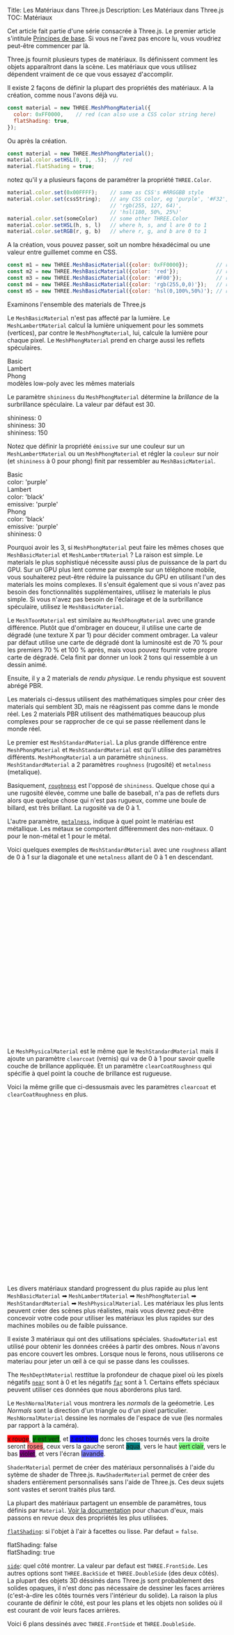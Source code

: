 Title: Les Matériaux dans Three.js
Description: Les Matériaux dans Three.js
TOC: Matériaux

Cet article fait partie d'une série consacrée à Three.js.
Le premier article s'intitule [Principes de base](threejs-fundamentals.html).
Si vous ne l'avez pas encore lu, vous voudriez peut-être commencer par là.

Three.js fournit plusieurs types de matériaux.
Ils définissent comment les objets apparaîtront dans la scène.
Les matériaux que vous utilisez dépendent vraiment de ce que vous essayez d'accomplir.

Il existe 2 façons de définir la plupart des propriétés des matériaux. A la création, comme nous l'avons déjà vu.

```js
const material = new THREE.MeshPhongMaterial({
  color: 0xFF0000,    // red (can also use a CSS color string here)
  flatShading: true,
});
```

Ou après la création.

```js
const material = new THREE.MeshPhongMaterial();
material.color.setHSL(0, 1, .5);  // red
material.flatShading = true;
```

notez qu'il y a plusieurs façons de paramétrer la propriété `THREE.Color`.

```js
material.color.set(0x00FFFF);    // same as CSS's #RRGGBB style
material.color.set(cssString);   // any CSS color, eg 'purple', '#F32',
                                 // 'rgb(255, 127, 64)',
                                 // 'hsl(180, 50%, 25%)'
material.color.set(someColor)    // some other THREE.Color
material.color.setHSL(h, s, l)   // where h, s, and l are 0 to 1
material.color.setRGB(r, g, b)   // where r, g, and b are 0 to 1
```

A la création, vous pouvez passer, soit un nombre héxadécimal ou une valeur entre guillemet comme en CSS.

```js
const m1 = new THREE.MeshBasicMaterial({color: 0xFF0000});         // rouge
const m2 = new THREE.MeshBasicMaterial({color: 'red'});            // rouge
const m3 = new THREE.MeshBasicMaterial({color: '#F00'});           // rouge
const m4 = new THREE.MeshBasicMaterial({color: 'rgb(255,0,0)'});   // rouge
const m5 = new THREE.MeshBasicMaterial({color: 'hsl(0,100%,50%)'); // rouge
```

Examinons l'ensemble des materials de Three.js

Le `MeshBasicMaterial` n'est pas affecté par la lumière.
Le `MeshLambertMaterial` calcul la lumière uniquement pour les sommets (vertices), par contre le `MeshPhongMaterial`, lui, calcule la lumière pour chaque pixel. Le `MeshPhongMaterial` prend en charge aussi les reflets spéculaires.

<div class="spread">
  <div>
    <div data-diagram="MeshBasicMaterial" ></div>
    <div class="code">Basic</div>
  </div>
  <div>
    <div data-diagram="MeshLambertMaterial" ></div>
    <div class="code">Lambert</div>
  </div>
  <div>
    <div data-diagram="MeshPhongMaterial" ></div>
    <div class="code">Phong</div>
  </div>
</div>
<div class="spread">
  <div>
    <div data-diagram="MeshBasicMaterialLowPoly" ></div>
  </div>
  <div>
    <div data-diagram="MeshLambertMaterialLowPoly" ></div>
  </div>
  <div>
    <div data-diagram="MeshPhongMaterialLowPoly" ></div>
  </div>
</div>
<div class="threejs_center code">modèles low-poly avec les mêmes materials</div>

Le paramètre `shininess` du `MeshPhongMaterial` détermine la *brillance* de la surbrillance spéculaire. La valeur par défaut est 30.

<div class="spread">
  <div>
    <div data-diagram="MeshPhongMaterialShininess0" ></div>
    <div class="code">shininess: 0</div>
  </div>
  <div>
    <div data-diagram="MeshPhongMaterialShininess30" ></div>
    <div class="code">shininess: 30</div>
  </div>
  <div>
    <div data-diagram="MeshPhongMaterialShininess150" ></div>
    <div class="code">shininess: 150</div>
  </div>
</div>

Notez que définir la propriété `émissive` sur une couleur sur un
`MeshLambertMaterial` ou un `MeshPhongMaterial` et régler la `couleur` sur noir
(et `shininess` à 0 pour phong) finit par ressembler au `MeshBasicMaterial`.

<div class="spread">
  <div>
    <div data-diagram="MeshBasicMaterialCompare" ></div>
    <div class="code">
      <div>Basic</div>
      <div>color: 'purple'</div>
    </div>
  </div>
  <div>
    <div data-diagram="MeshLambertMaterialCompare" ></div>
    <div class="code">
      <div>Lambert</div>
      <div>color: 'black'</div>
      <div>emissive: 'purple'</div>
    </div>
  </div>
  <div>
    <div data-diagram="MeshPhongMaterialCompare" ></div>
    <div class="code">
      <div>Phong</div>
      <div>color: 'black'</div>
      <div>emissive: 'purple'</div>
      <div>shininess: 0</div>
    </div>
  </div>
</div>

Pourquoi avoir les 3, si `MeshPhongMaterial` peut faire les mêmes choses que `MeshBasicMaterial` et `MeshLambertMaterial` ? La raison est simple. Le materials le plus sophistiqué nécessite aussi plus de puissance de la part du GPU. Sur un GPU plus lent comme par exemple sur un téléphone mobile, vous souhaiterez peut-être réduire la puissance du GPU  en utilisant l'un des materials les moins complexes. Il s'ensuit également que si vous n'avez pas besoin des fonctionnalités supplémentaires, utilisez le materials le plus simple. Si vous n'avez pas besoin de l'éclairage et de la surbrillance spéculaire, utilisez le `MeshBasicMaterial`.

Le `MeshToonMaterial` est similaire au `MeshPhongMaterial`
avec une grande différence. Plutôt que d'ombrager en douceur, il utilise une carte de dégradé (une texture X par 1) pour décider comment ombrager. La valeur par défaut utilise une carte de dégradé dont la luminosité est de 70 % pour les premiers 70 % et 100 % après, mais vous pouvez fournir votre propre carte de dégradé. Cela finit par donner un look 2 tons qui ressemble à un dessin animé.

<div class="spread">
  <div data-diagram="MeshToonMaterial"></div>
</div>

Ensuite, il y a 2 materials de *rendu physique*. Le rendu physique est souvent abrégé PBR.

Les materials ci-dessus utilisent des mathématiques simples pour créer des materials qui semblent 3D, mais ne réagissent pas comme dans le monde réel. Les 2 materials PBR utilisent des mathématiques beaucoup plus complexes pour se rapprocher de ce qui se passe réellement dans le monde réel.

Le premier est `MeshStandardMaterial`. La plus grande différence entre `MeshPhongMaterial` et `MeshStandardMaterial` est qu'il utilise des paramètres différents.
`MeshPhongMaterial` a un paramètre `shininess`. `MeshStandardMaterial` a 2 paramètres `roughness` (rugosité) et `metalness` (metalique).

Basiquement, [`roughness`](MeshStandardMaterial.roughness) est l'opposé de `shininess`.
Quelque chose qui a une rugosité élevée, comme une balle de baseball, n'a pas de reflets durs alors que quelque chose qui n'est pas rugueux, comme une boule de billard, est très brillant. La rugosité va de 0 à 1.

L'autre paramètre, [`metalness`](MeshStandardMaterial.metalness), indique
à quel point le matériau est métallique. Les métaux se comportent différemment des non-métaux. 0
pour le non-métal et 1 pour le métal.

Voici quelques exemples de `MeshStandardMaterial` avec une `roughness` allant de 0 à 1
sur la diagonale et une `metalness` allant de 0 à 1 en descendant.

<div data-diagram="MeshStandardMaterial" style="min-height: 400px"></div>

Le `MeshPhysicalMaterial` est le même que le `MeshStandardMaterial` mais il ajoute un paramètre `clearcoat` (vernis) qui va de 0 à 1 pour savoir quelle couche de brillance appliquée. Et un paramètre `clearCoatRoughness` qui spécifie à quel point la couche de brillance est rugueuse.

Voici la même grille que ci-dessusmais avec les paramètres `clearcoat` et `clearCoatRoughness` en plus.

<div data-diagram="MeshPhysicalMaterial" style="min-height: 400px"></div>

Les divers matériaux standard progressent du plus rapide au plus lent
`MeshBasicMaterial` ➡ `MeshLambertMaterial` ➡ `MeshPhongMaterial` ➡
`MeshStandardMaterial` ➡ `MeshPhysicalMaterial`. Les matériaux les plus lents peuvent créer des scènes plus réalistes, mais vous devrez peut-être concevoir votre code pour utiliser les matériaux les plus rapides sur des machines mobiles ou de faible puissance.

Il existe 3 matériaux qui ont des utilisations spéciales. `ShadowMaterial`
est utilisé pour obtenir les données créées à partir des ombres. Nous n'avons pas encore couvert les ombres. Lorsque nous le ferons, nous utiliserons ce materiau pour jeter un œil à ce qui se passe dans les coulisses.

The `MeshDepthMaterial` resttitue la profondeur de chaque pixel où les pixels
négatifs [`near`](PerspectiveCamera.near) sont à 0 et les négatifs [`far`](PerspectiveCamera.far) sont à 1.
Certains effets spéciaux peuvent utiliser ces données que nous aborderons plus tard.

<div class="spread">
  <div>
    <div data-diagram="MeshDepthMaterial"></div>
  </div>
</div>

Le `MeshNormalMaterial` vous montrera les *normals* de la geéometrie.
Les *Normals* sont la direction d'un triangle ou d'un pixel particulier.
`MeshNormalMaterial` dessine les normales de l'espace de vue (les normales par rapport à la caméra).

<span style="background: red;" class="color">x rouge</span>,
<span style="background: green;" class="dark-color">y est vert</span>, et
<span style="background: blue;" class="dark-color">z est bleu</span> donc les choses tournés vers la droite seront <span style="background: #FF7F7F;" class="color">roses</span>,
ceux vers la gauche seront <span style="background: #007F7F;" class="dark-color">aqua</span>,
vers le haut <span style="background: #7FFF7F;" class="color">vert clair</span>,
vers le bas <span style="background: #7F007F;" class="dark-color">violet</span>,
et vers l'écran <span style="background: #7F7FFF;" class="color">lavande</span>.

<div class="spread">
  <div>
    <div data-diagram="MeshNormalMaterial"></div>
  </div>
</div>

`ShaderMaterial` permet de créer des matériaux personnalisés à l'aide du sytème de shader de Three.js. `RawShaderMaterial` permet de créer des shaders entièrement personnalisés sans l'aide de Three.js. Ces deux sujets sont vastes et seront traités plus tard.

La plupart des matériaux partagent un ensemble de paramètres, tous définis par `Material`.
[Voir la documentation](Material) pour chacun d'eux, mais passons en revue deux des propriétés les plus utilisées.

[`flatShading`](Material.flatShading):
si l'objet à l'air à facettes ou lisse. Par defaut = `false`.

<div class="spread">
  <div>
    <div data-diagram="smoothShading"></div>
    <div class="code">flatShading: false</div>
  </div>
  <div>
    <div data-diagram="flatShading"></div>
    <div class="code">flatShading: true</div>
  </div>
</div>

[`side`](Material.side): quel côté montrer. La valeur par defaut est `THREE.FrontSide`.
Les autres options sont `THREE.BackSide` et `THREE.DoubleSide` (des deux côtés).
La plupart des objets 3D déssinés dans Three.js sont probablement des solides opaques, il n'est donc pas nécessaire de dessiner les faces arrières (c'est-à-dire les côtés tournés vers l'intérieur du solide). La raison la plus courante de définir le côté, est pour les plans et les objets non solides où il est courant de voir leurs faces arrières.

Voici 6 plans dessinés avec `THREE.FrontSide` et `THREE.DoubleSide`.

<div class="spread">
  <div>
    <div data-diagram="sideDefault" style="height: 250px;"></div>
    <div class="code">side: THREE.FrontSide</div>
  </div>
  <div>
    <div data-diagram="sideDouble" style="height: 250px;"></div>
    <div class="code">side: THREE.DoubleSide</div>
  </div>
</div>

Il y a vraiment beaucoup de choses à considérer avec les matériaux et il nous en reste encore beaucoup à faire. En particulier, nous avons principalement ignoré les textures qui ouvrent toute une série d'options. Avant de couvrir les textures, nous devons faire une pause et couvrir [la configuration de votre environnement de développement](threejs-setup.html)

<div class="threejs_bottombar">
<h3>material.needsUpdate</h3>
<p>
Ce sujet affecte rarement la plupart des applications Three.js, mais juste pour info...
Three.js applique les paramètres de matériau lorsqu'un matériau est utilisé, où "utilisé" signifie "quelque chose est rendu qui utilise le matériau". 
Certains paramètres de matériau ne sont appliqués qu'une seule fois car leur modification nécessite beaucoup de travail de la part de Three.js.
Dans ces cas, vous devez définir <code>material.needsUpdate = true</code> pour dire à Three.js d'appliquer vos modifications matérielles. Les paramètres les plus courants qui vous obligent à définir <code>needsUpdate</code> si vous modifiez les paramètres après avoir utilisé le matériau sont :
</p>
<ul>
  <li><code>flatShading</code></li>
  <li>ajouter ou supprimer une texture
    <p>
    Changer une texture est possible, mais si vous voulez passer de, aucune texture à l'utilisation d'une texture, ou l'inverse, vous devrez définir <code>needsUpdate = true</code>.
    </p>
    <p>Si vous souhaitez supprimer une texture, il est préférable de la remplacer par une texture blanche de 1 pixel de côté.</p>
  </li>
</ul>
<p>Comme mentionné ci-dessus, la plupart des applications ne rencontrent jamais ces problèmes. La plupart des applications ne basculent pas entre l'ombrage plat et l'ombrage non plat. La plupart des applications utilisent également des textures ou une couleur unie pour un matériau donné, elles passent rarement de l'une à l'autre.
</p>
</div>

<canvas id="c"></canvas>
<script type="module" src="resources/threejs-materials.js"></script>

